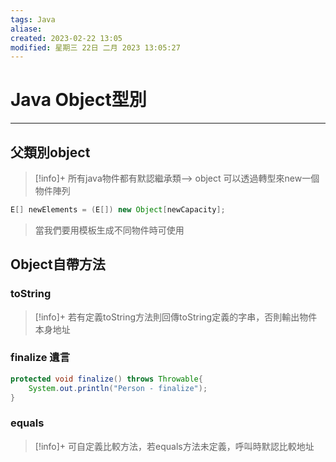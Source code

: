 ```yaml
---
tags: Java 
aliase: 
created: 2023-02-22 13:05
modified: 星期三 22日 二月 2023 13:05:27
---
```


# Java Object型別
***
## 父類別object
>[!info]+
>所有java物件都有默認繼承類--> object
>可以透過轉型來new一個物件陣列

```java
E[] newElements = (E[]) new Object[newCapacity];
```
>當我們要用模板生成不同物件時可使用

## Object自帶方法
### toString

>[!info]+
>若有定義toString方法則回傳toString定義的字串，否則輸出物件本身地址


### finalize 遺言
```java
protected void finalize() throws Throwable{
	System.out.println("Person - finalize");
}
```

### equals

>[!info]+
>可自定義比較方法，若equals方法未定義，呼叫時默認比較地址
